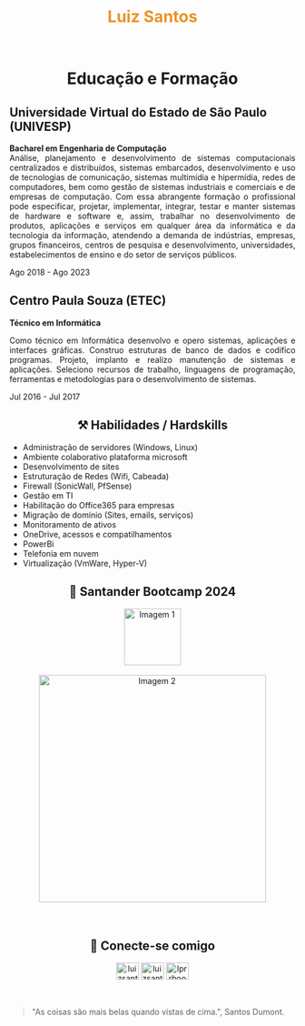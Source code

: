 <h1 align="center" style="color: #EB9326">Luiz Santos</h1><br>
<h1 align=center>Educação e Formação</h1> 
  <h2 class="mb-0">Universidade Virtual do Estado de São Paulo (UNIVESP)</h2>
  <p align="justify">
    <b>Bacharel em Engenharia de Computação</b><br>
    Análise, planejamento e desenvolvimento de sistemas computacionais centralizados e distribuídos, sistemas embarcados, 
    desenvolvimento e uso de tecnologias de comunicação, sistemas multimídia e hipermídia, redes de computadores, 
    bem como gestão de sistemas industriais e comerciais e de empresas de computação. 
    Com essa abrangente formação o profissional pode especificar, projetar, implementar, integrar, testar e manter sistemas de hardware e software e, 
    assim, trabalhar no desenvolvimento de produtos, aplicações e serviços em qualquer área da informática e da tecnologia da informação, atendendo a demanda de indústrias, empresas, 
    grupos financeiros, centros de pesquisa e desenvolvimento, universidades, estabelecimentos de ensino e do setor de serviços públicos.</p>    
    <div class="flex-shrink-0"><span class="text-primary">Ago 2018 - Ago 2023</span></div>

<h2 class="mb-0">Centro Paula Souza (ETEC)</h2>
  <div class="subheading mb-3"><b>Técnico em Informática</b></div>
  <p align="justify">
   Como técnico em Informática desenvolvo e opero sistemas, aplicações e interfaces gráficas. 
    Construo estruturas de banco de dados e codifico programas. Projeto, implanto e realizo manutenção de sistemas e aplicações. 
    Seleciono recursos de trabalho, linguagens de programação, ferramentas e metodologias para o desenvolvimento de sistemas.</p>    
    </div>
  <div class="flex-shrink-0"><span class="text-primary">Jul 2016 - Jul 2017</span></div>

<h2 align="center"> ⚒️ Habilidades / Hardskills</h2>

<ul>
<li><span class="fa-li"><i class="fas fa-check"></i></span>Administração de servidores (Windows, Linux)</li>
<li><span class="fa-li"><i class="fas fa-check"></i></span>Ambiente colaborativo plataforma microsoft</li>
<li><span class="fa-li"><i class="fas fa-check"></i></span>Desenvolvimento de sites</li>
<li><span class="fa-li"><i class="fas fa-check"></i></span>Estruturação de Redes (Wifi, Cabeada)</li>
<li><span class="fa-li"><i class="fas fa-check"></i></span>Firewall (SonicWall, PfSense)</li>
<li><span class="fa-li"><i class="fas fa-check"></i></span>Gestão em TI</li>
<li><span class="fa-li"><i class="fas fa-check"></i></span>Habilitação do Office365 para empresas</li>
<li><span class="fa-li"><i class="fas fa-check"></i></span>Migração de domínio (Sites, emails, serviços)</li>
<li><span class="fa-li"><i class="fas fa-check"></i></span>Monitoramento de ativos</li>
<li><span class="fa-li"><i class="fas fa-check"></i></span>OneDrive, acessos e compatilhamentos</li>
<li><span class="fa-li"><i class="fas fa-check"></i></span>PowerBi</li>
<li><span class="fa-li"><i class="fas fa-check"></i></span>Telefonia em nuvem</li>
<li><span class="fa-li"><i class="fas fa-check"></i></span>Virtualização (VmWare, Hyper-V)</li>
</ul>
<h2 align="center"> 📖 Santander Bootcamp 2024 </h2>
<div align="center">
<img src="https://hermes.dio.me/tracks/84b2d685-23f9-4729-9e3c-28cb84a39b38.png" alt="Imagem 1" width="100">
<br>
<br>
<img src="https://hermes.dio.me/certificates/cover/AZGFJCF1.jpg" alt="Imagem 2" width="400">
</center>
</div>
<br>
<br>
<h2 align="center"> 🔌 Conecte-se comigo </h2>
<div align="center">
<a href="https://linkedin.com/in/luizsantosws" target="blank"><img align="center" src="https://raw.githubusercontent.com/rahuldkjain/github-profile-readme-generator/master/src/images/icons/Social/linked-in-alt.svg" alt="luizsantosws" height="30" width="40" /></a>
<a href="https://fb.com/luizsantosboo" target="blank"><img align="center" src="https://raw.githubusercontent.com/rahuldkjain/github-profile-readme-generator/master/src/images/icons/Social/facebook.svg" alt="luizsantosboo" height="30" width="40" /></a>
<a href="https://instagram.com/lprrboo" target="blank"><img align="center" src="https://raw.githubusercontent.com/rahuldkjain/github-profile-readme-generator/master/src/images/icons/Social/instagram.svg" alt="lprrboo" height="30" width="40" /></a>
<br>
</div>
<br>
<br>


>"As coisas são mais belas quando vistas de cima.", Santos Dumont.


